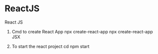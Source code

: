 # ReactJS
React JS 

1) Cmd to create React App
	npx create-react-app <project-name>
	npx create-react-app JSX

2) To start the react project
	cd <project-name-folder-path>
	npm start
